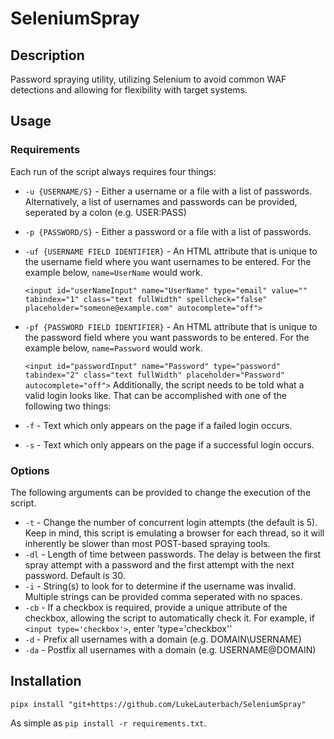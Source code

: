 # SeleniumSpray
## Description
Password spraying utility, utilizing Selenium to avoid common WAF detections and allowing for flexibility with target systems.
## Usage
### Requirements
Each run of the script always requires four things:
* `-u {USERNAME/S}` - Either a username or a file with a list of passwords. Alternatively, a list of usernames and passwords can be provided, seperated by a colon (e.g. USER:PASS)
* `-p {PASSWORD/S}` - Either a password or a file with a list of passwords.
* `-uf {USERNAME FIELD IDENTIFIER}` - An HTML attribute that is unique to the username field where you want usernames to be entered. For the example below, `name=UserName` would work.
    
    ```<input id="userNameInput" name="UserName" type="email" value="" tabindex="1" class="text fullWidth" spellcheck="false" placeholder="someone@example.com" autocomplete="off">```
* `-pf {PASSWORD FIELD IDENTIFIER}` - An HTML attribute that is unique to the password field where you want passwords to be entered. For the example below, `name=Password` would work.
    
    ```<input id="passwordInput" name="Password" type="password" tabindex="2" class="text fullWidth" placeholder="Password" autocomplete="off">```
Additionally, the script needs to be told what a valid login looks like. That can be accomplished with one of the following two things:
* `-f` - Text which only appears on the page if a failed login occurs.
* `-s` - Text which only appears on the page if a successful login occurs. 
### Options
The following arguments can be provided to change the execution of the script. 
* `-t` - Change the number of concurrent login attempts (the default is 5). Keep in mind, this script is emulating a browser for each thread, so it will inherently be slower than most POST-based spraying tools.
* `-dl` - Length of time between passwords. The delay is between the first spray attempt with a password and the first attempt with the next password. Default is 30.
* `-i` - String(s) to look for to determine if the username was invalid. Multiple strings can be provided comma seperated with no spaces.
* `-cb` - If a checkbox is required, provide a unique attribute of the checkbox, allowing the script to automatically check it. For example, if `<input type='checkbox'>`, enter 'type='checkbox''
* `-d` - Prefix all usernames with a domain (e.g. DOMAIN\USERNAME)
* `-da` - Postfix all usernames with a domain (e.g. USERNAME@DOMAIN)

## Installation
`pipx install "git+https://github.com/LukeLauterbach/SeleniumSpray"`

As simple as `pip install -r requirements.txt`.